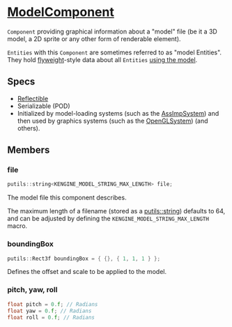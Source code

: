# [ModelComponent](ModelComponent.hpp)

`Component` providing graphical information about a "model" file (be it a 3D model, a 2D sprite or any other form of renderable element).

`Entities` with this `Component` are sometimes referred to as "model Entities". They hold [flyweight](https://www.wikiwand.com/en/Flyweight_pattern)-style data about all `Entities` [using the model](InstanceComponent.md).

## Specs

* [Reflectible](https://github.com/phisko/putils/blob/master/reflection.md)
* Serializable (POD)
* Initialized by model-loading systems (such as the [AssImpSystem](../../systems/assimp/AssImpSystem.md)) and then used by graphics systems (such as the [OpenGLSystem](../../systems/opengl/OpenGLSystem.md)) (and others).

## Members

### file

```cpp
putils::string<KENGINE_MODEL_STRING_MAX_LENGTH> file;
```

The model file this component describes.

The maximum length of a filename (stored as a [putils::string](https://github.com/phisko/putils/blob/master/string.hpp)) defaults to 64, and can be adjusted by defining the `KENGINE_MODEL_STRING_MAX_LENGTH` macro.

### boundingBox

```cpp
putils::Rect3f boundingBox = { {}, { 1, 1, 1 } };
```

Defines the offset and scale to be applied to the model.

### pitch, yaw, roll

```cpp
float pitch = 0.f; // Radians
float yaw = 0.f; // Radians
float roll = 0.f; // Radians
```